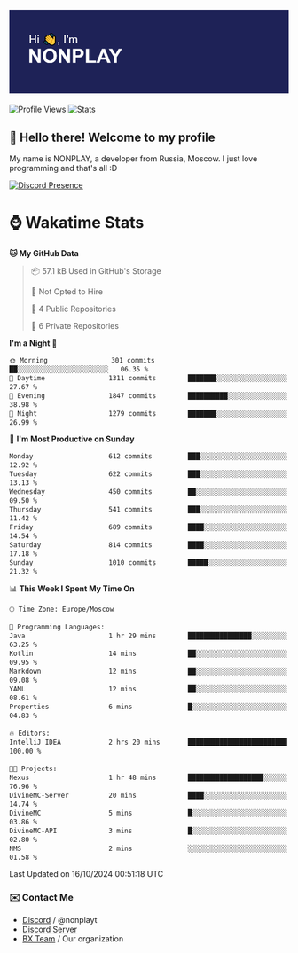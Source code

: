 ![Discord Presence](./header.png)
<br></br>
![Profile Views](https://komarev.com/ghpvc/?username=NONPLAYT&color=blue&style=for-the-badge)
![Stats](https://img.shields.io/badge/0%25-OPTIMIZED-orange?style=for-the-badge)


## :wave: Hello there! Welcome to my profile

My name is NONPLAY, a developer from Russia, Moscow. I just love programming and that's all :D

[![Discord Presence](https://lanyard.cnrad.dev/api/597087584090587177?showDisplayName=true)](https://discord.com/users/597087584090587177) 

# ⌚ Wakatime Stats

<!--START_SECTION:waka-->
**🐱 My GitHub Data** 

> 📦 57.1 kB Used in GitHub's Storage 
 > 
> 🚫 Not Opted to Hire
 > 
> 📜 4 Public Repositories 
 > 
> 🔑 6 Private Repositories 
 > 
**I'm a Night 🦉** 

```text
🌞 Morning                301 commits         ██░░░░░░░░░░░░░░░░░░░░░░░   06.35 % 
🌆 Daytime                1311 commits        ███████░░░░░░░░░░░░░░░░░░   27.67 % 
🌃 Evening                1847 commits        ██████████░░░░░░░░░░░░░░░   38.98 % 
🌙 Night                  1279 commits        ███████░░░░░░░░░░░░░░░░░░   26.99 % 
```
📅 **I'm Most Productive on Sunday** 

```text
Monday                   612 commits         ███░░░░░░░░░░░░░░░░░░░░░░   12.92 % 
Tuesday                  622 commits         ███░░░░░░░░░░░░░░░░░░░░░░   13.13 % 
Wednesday                450 commits         ██░░░░░░░░░░░░░░░░░░░░░░░   09.50 % 
Thursday                 541 commits         ███░░░░░░░░░░░░░░░░░░░░░░   11.42 % 
Friday                   689 commits         ████░░░░░░░░░░░░░░░░░░░░░   14.54 % 
Saturday                 814 commits         ████░░░░░░░░░░░░░░░░░░░░░   17.18 % 
Sunday                   1010 commits        █████░░░░░░░░░░░░░░░░░░░░   21.32 % 
```


📊 **This Week I Spent My Time On** 

```text
🕑︎ Time Zone: Europe/Moscow

💬 Programming Languages: 
Java                     1 hr 29 mins        ████████████████░░░░░░░░░   63.25 % 
Kotlin                   14 mins             ██░░░░░░░░░░░░░░░░░░░░░░░   09.95 % 
Markdown                 12 mins             ██░░░░░░░░░░░░░░░░░░░░░░░   09.08 % 
YAML                     12 mins             ██░░░░░░░░░░░░░░░░░░░░░░░   08.61 % 
Properties               6 mins              █░░░░░░░░░░░░░░░░░░░░░░░░   04.83 % 

🔥 Editors: 
IntelliJ IDEA            2 hrs 20 mins       █████████████████████████   100.00 % 

🐱‍💻 Projects: 
Nexus                    1 hr 48 mins        ███████████████████░░░░░░   76.96 % 
DivineMC-Server          20 mins             ████░░░░░░░░░░░░░░░░░░░░░   14.74 % 
DivineMC                 5 mins              █░░░░░░░░░░░░░░░░░░░░░░░░   03.86 % 
DivineMC-API             3 mins              █░░░░░░░░░░░░░░░░░░░░░░░░   02.80 % 
NMS                      2 mins              ░░░░░░░░░░░░░░░░░░░░░░░░░   01.58 % 
```


 Last Updated on 16/10/2024 00:51:18 UTC
<!--END_SECTION:waka-->

### ✉️ Contact Me

- [Discord](https://discord.com/users/597087584090587177) / @nonplayt
- [Discord Server](https://discord.gg/p7cxhw7E2M)
- [BX Team](https://github.com/BX-Team) / Our organization
